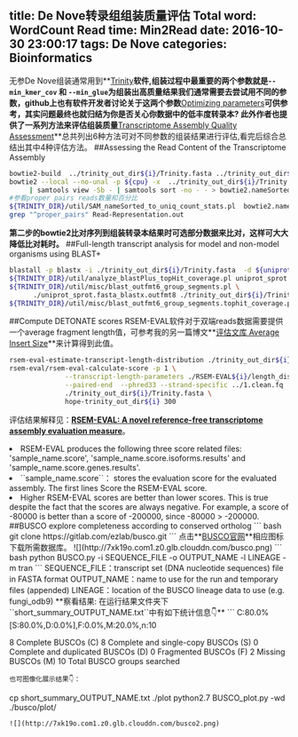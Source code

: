 ﻿title: De Nove转录组组装质量评估
Total word: WordCount
Read time: Min2Read
date: 2016-10-30 23:00:17
tags: De Nove
categories: Bioinformatics
---
无参De Nove组装通常用到**<a href="https://github.com/trinityrnaseq/trinityrnaseq/wiki" target="_blank">Trinity</a>**软件,组装过程中最重要的两个参数就是``--min_kmer_cov`` 和 ``--min_glue``为组装出高质量结果我们通常需要去尝试用不同的参数，github上也有软件开发者讨论关于这两个参数**<a href="https://github.com/trinityrnaseq/trinityrnaseq/issues/92" target="_blank">Optimizing parameters</a>**可供参考，其实问题最终也就归结为你是否关心你数据中的低丰度转录本?
此外作者也提供了一系列方法来评估组装质量**<a href="https://github.com/trinityrnaseq/trinityrnaseq/wiki/Transcriptome-Assembly-Quality-Assessment" target="_blank">Transcriptome Assembly Quality Assessment</a>**总共列出6种方法可对不同参数的组装结果进行评估,看完后综合总结出其中4种评估方法。
##Assessing the Read Content of the Transcriptome Assembly
``` bash
bowtie2-build  ../trinity_out_dir${i}/Trinity.fasta ../trinity_out_dir${i}/Trinity.fasta
bowtie2 --local --no-unal -p ${cpu} -x  ../trinity_out_dir${i}/Trinity.fasta -q -1 ${left} -2 ${right} \
     | samtools view -Sb - | samtools sort -no - - > bowtie2.nameSorted.bam
#参看proper pairs reads数量和百分比
${TRINITY_DIR}/util/SAM_nameSorted_to_uniq_count_stats.pl  bowtie2.nameSorted.bam
grep "^proper_pairs" Read-Representation.out
```
**第二步的bowtie2比对序列到组装转录本结果时可选部分数据来比对，这样可大大降低比对耗时。**
##Full-length transcript analysis for model and non-model organisms using BLAST+
``` bash
blastall -p blastx -i ./trinity_out_dir${i}/Trinity.fasta  -d ${uniprot} -v 1 -b 1 -m 8 -e 1e-5 -a ${cpu} -F F -o uniprot_sprot.fasta_blastx.outfmt8
${TRINITY_DIR}/util/analyze_blastPlus_topHit_coverage.pl uniprot_sprot.fasta_blastx.outfmt8 ./trinity_out_dir${i}/Trinity.fasta /public/home/cotton/public_data/SwissProt/uniprot_sprot.fasta
${TRINITY_DIR}/util/misc/blast_outfmt6_group_segments.pl \
      ./uniprot_sprot.fasta_blastx.outfmt8 ./trinity_out_dir${i}/Trinity.fasta uniprot_sprot.fasta > ./uniprot_sprot.fasta_blastx.outfmt8.grouped
${TRINITY_DIR}/util/misc/blast_outfmt6_group_segments.tophit_coverage.pl ./uniprot_sprot.fasta_blastx.outfmt8.grouped
```
##Compute DETONATE scores
RSEM-EVAL软件对于双端reads数据需要提供一个average fragment length值，可参考我的另一篇博文**<a href="http://tiramisutes.github.io/2016/09/19/Insert-Size.html" target="_blank">评估文库 Average Insert Size</a>**来计算得到此值。
``` bash
rsem-eval-estimate-transcript-length-distribution ./trinity_out_dir${i}/Trinity.fasta ./RSEM-EVAL${i}/length_distribution_parameter.txt
rsem-eval/rsem-eval-calculate-score -p 1 \
              --transcript-length-parameters ./RSEM-EVAL${i}/length_distribution_parameter.txt \
              --paired-end  --phred33 --strand-specific ../1.clean.fq ../2.clean.fq\
              ./trinity_out_dir${i}/Trinity.fasta \
              hope-trinity_out_dir${i} 300
```
评估结果解释见：**<a href="http://deweylab.biostat.wisc.edu/detonate/rsem-eval.html" target="_blank">RSEM-EVAL: A novel reference-free transcriptome assembly evaluation measure</a>**。

<li>RSEM-EVAL produces the following three score related files: 'sample_name.score', 'sample_name.score.isoforms.results' and 'sample_name.score.genes.results'.</li>
<li>``sample_name.score``： stores the evaluation score for the evaluated assembly. The first lines Score the RSEM-EVAL score.</li>
<li>Higher RSEM-EVAL scores are better than lower scores. This is true despite the fact that the scores are always negative. For example, a score of -80000 is better than a score of -200000, since -80000 > -200000.</li>
##BUSCO explore completeness according to conserved ortholog
``` bash
git clone https://gitlab.com/ezlab/busco.git
```
点击**<a href="http://busco.ezlab.org/" target="_blank">BUSCO官网</a>**相应图标下载所需数据库。
![](http://7xk19o.com1.z0.glb.clouddn.com/busco.png)
``` bash
python BUSCO.py -i SEQUENCE_FILE -o OUTPUT_NAME -l LINEAGE -m tran
```
SEQUENCE_FILE：transcript set (DNA nucleotide sequences) file in FASTA format
OUTPUT_NAME：name to use for the run and temporary files (appended)
LINEAGE：location of the BUSCO lineage data to use (e.g. fungi_odb9)
**察看结果: 在运行结果文件夹下``short_summary_OUTPUT_NAME.txt``中有如下统计信息👇**
```
C:80.0%[S:80.0%,D:0.0%],F:0.0%,M:20.0%,n:10

8 Complete BUSCOs (C)
8 Complete and single-copy BUSCOs (S)
0 Complete and duplicated BUSCOs (D)
0 Fragmented BUSCOs (F)
2 Missing BUSCOs (M)
10 Total BUSCO groups searched
```
也可图像化展示结果👇：
```
cp short_summary_OUTPUT_NAME.txt ./plot
python2.7 BUSCO_plot.py -wd ./busco/plot/
```
![](http://7xk19o.com1.z0.glb.clouddn.com/busco2.png)